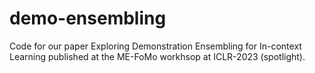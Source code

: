 # demo-ensembling

Code for our paper Exploring Demonstration Ensembling for In-context Learning published at the ME-FoMo workhsop at ICLR-2023 (spotlight). 
